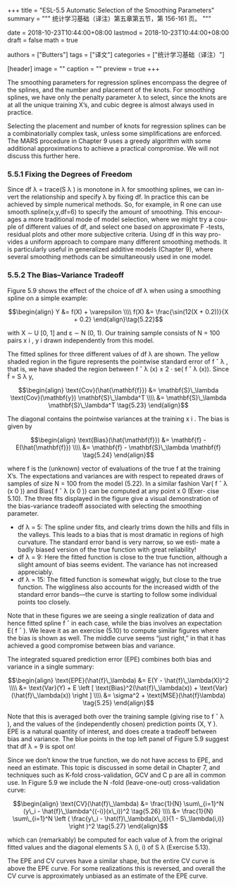 +++
title = "ESL-5.5 Automatic Selection of the Smoothing Parameters"
summary = """
统计学习基础（译注）第五章第五节，第 156-161 页。
"""

date = 2018-10-23T10:44:00+08:00
lastmod = 2018-10-23T10:44:00+08:00
draft = false
math = true

authors = ["Butters"]
tags = ["译文"]
categories = ["统计学习基础（译注）"]

[header]
image = ""
caption = ""
preview = true
+++


The smoothing parameters for regression splines encompass the degree of
the splines, and the number and placement of the knots. For smoothing
splines, we have only the penalty parameter λ to select, since the knots are
at all the unique training X’s, and cubic degree is almost always used in
practice.

Selecting the placement and number of knots for regression splines can be
a combinatorially complex task, unless some simplifications are enforced.
The MARS procedure in Chapter 9 uses a greedy algorithm with some
additional approximations to achieve a practical compromise. We will not
discuss this further here.

### 5.5.1 Fixing the Degrees of Freedom

Since df λ = trace(S λ ) is monotone in λ for smoothing splines, we can in-
vert the relationship and specify λ by fixing df. In practice this can be
achieved by simple numerical methods. So, for example, in R one can use
smooth.spline(x,y,df=6) to specify the amount of smoothing. This encour-
ages a more traditional mode of model selection, where we might try a cou-
ple of different values of df, and select one based on approximate F -tests,
residual plots and other more subjective criteria. Using df in this way pro-
vides a uniform approach to compare many different smoothing methods.
It is particularly useful in generalized additive models (Chapter 9), where
several smoothing methods can be simultaneously used in one model.

### 5.5.2 The Bias–Variance Tradeoff

Figure 5.9 shows the effect of the choice of df λ when using a smoothing
spline on a simple example:

$$\begin{align}
Y &= f(X) + \varepsilon \\\\ f(X) &=
\frac{\sin(12(X + 0.2))}{X + 0.2}
\end{align}\tag{5.22}$$

with X ∼ U [0, 1] and ε ∼ N (0, 1). Our training sample consists of N = 100
pairs x i , y i drawn independently from this model.

The fitted splines for three different values of df λ are shown. The yellow
shaded region in the figure represents the pointwise standard error of f ˆ λ ,
that is, we have shaded the region between f ˆ λ (x) ± 2 · se( f ˆ λ (x)). Since
f̂ = S λ y,

$$\begin{align}
\text{Cov}(\hat{\mathbf{f}}) &=
  \mathbf{S}\_\lambda \text{Cov}(\mathbf{y}) \mathbf{S}\_\lambda^T \\\\ &=
  \mathbf{S}\_\lambda \mathbf{S}\_\lambda^T \tag{5.23}
\end{align}$$

The diagonal contains the pointwise variances at the training x i . The bias
is given by

$$\begin{align}
\text{Bias}(\hat{\mathbf{f}}) &=
  \mathbf{f} - E(\hat{\mathbf{f}}) \\\\ &=
  \mathbf{f} - \mathbf{S}\_\lambda \mathbf{f} \tag{5.24}
\end{align}$$

where f is the (unknown) vector of evaluations of the true f at the training
X’s. The expectations and variances are with respect to repeated draws
of samples of size N = 100 from the model (5.22). In a similar fashion
Var( f ˆ λ (x 0 )) and Bias( f ˆ λ (x 0 )) can be computed at any point x 0 (Exer-
cise 5.10). The three fits displayed in the figure give a visual demonstration
of the bias-variance tradeoff associated with selecting the smoothing
parameter.

* df λ = 5: The spline under fits, and clearly trims down the hills and fills in
the valleys. This leads to a bias that is most dramatic in regions of
high curvature. The standard error band is very narrow, so we esti-
mate a badly biased version of the true function with great reliability!
* df λ = 9: Here the fitted function is close to the true function, although a
slight amount of bias seems evident. The variance has not increased
appreciably.
* df λ = 15: The fitted function is somewhat wiggly, but close to the true
function. The wiggliness also accounts for the increased width of the
standard error bands—the curve is starting to follow some individual
points too closely.

Note that in these figures we are seeing a single realization of data and
hence fitted spline f ˆ in each case, while the bias involves an expectation
E( f ˆ ). We leave it as an exercise (5.10) to compute similar figures where the
bias is shown as well. The middle curve seems “just right,” in that it has
achieved a good compromise between bias and variance.

The integrated squared prediction error (EPE) combines both bias and
variance in a single summary:

$$\begin{align}
\text{EPE}(\hat{f}\_\lambda) &=
  E(Y - \hat{f}\_\lambda(X))^2 \\\\ &=
  \text{Var}(Y) + E \left [ \text{Bias}^2(\hat{f}\_\lambda(x)) + \text{Var}(\hat{f}\_\lambda(x)) \right ] \\\\ &=
  \sigma^2 + \text{MSE}(\hat{f}\lambda) \tag{5.25}
\end{align}$$

Note that this is averaged both over the training sample (giving rise to f ˆ λ ),
and the values of the (independently chosen) prediction points (X, Y ). EPE
is a natural quantity of interest, and does create a tradeoff between bias
and variance. The blue points in the top left panel of Figure 5.9 suggest
that df λ = 9 is spot on!

Since we don’t know the true function, we do not have access to EPE, and
need an estimate. This topic is discussed in some detail in Chapter 7, and
techniques such as K-fold cross-validation, GCV and C p are all in common
use. In Figure 5.9 we include the N -fold (leave-one-out) cross-validation
curve:

$$\begin{align}
\text{CV}(\hat{f}\_\lambda) &=
  \frac{1}{N} \sum\_{i=1}^N (y\_i - \hat{f}\_\lambda^{(-i)}(x\_i))^2 \tag{5.26} \\\\ &=
  \frac{1}{N} \sum\_{i=1}^N \left ( \frac{y\_i - \hat{f}\_\lambda(x\_i)}{1 - S\_\lambda(i,i)} \right )^2 \tag{5.27}
\end{align}$$


which can (remarkably) be computed for each value of λ from the original
fitted values and the diagonal elements S λ (i, i) of S λ (Exercise 5.13).

The EPE and CV curves have a similar shape, but the entire CV curve
is above the EPE curve. For some realizations this is reversed, and overall
the CV curve is approximately unbiased as an estimate of the EPE curve.